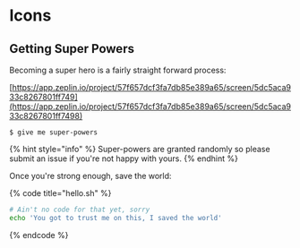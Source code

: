 # Icons

## Getting Super Powers

Becoming a super hero is a fairly straight forward process:

[https://app.zeplin.io/project/57f657dcf3fa7db85e389a65/screen/5dc5aca933c8267801ff749](https://app.zeplin.io/project/57f657dcf3fa7db85e389a65/screen/5dc5aca933c8267801ff7498)

```
$ give me super-powers
```

{% hint style="info" %}
 Super-powers are granted randomly so please submit an issue if you're not happy with yours.
{% endhint %}

Once you're strong enough, save the world:

{% code title="hello.sh" %}
```bash
# Ain't no code for that yet, sorry
echo 'You got to trust me on this, I saved the world'
```
{% endcode %}



